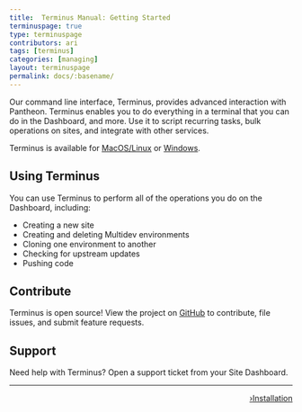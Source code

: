 ```yaml
---
title:  Terminus Manual: Getting Started
terminuspage: true
type: terminuspage
contributors: ari
tags: [terminus]
categories: [managing]
layout: terminuspage
permalink: docs/:basename/
---
```


Our command line interface, Terminus, provides advanced interaction with Pantheon. Terminus enables you to do everything in a terminal that you can do in the Dashboard, and more. Use it to script recurring tasks, bulk operations on sites, and integrate with other services.

Terminus is available for <a href="/docs/terminus/install">MacOS/Linux</a> or <a href="/docs/terminus/install#win">Windows</a>.

## Using Terminus

You can use Terminus to perform all of the operations you do on the Dashboard, including:  

- Creating a new site
- Creating and deleting Multidev environments 
- Cloning one environment to another
- Checking for upstream updates
- Pushing code

## Contribute
Terminus is open source! View the project on [GitHub](https://github.com/pantheon-systems/terminus) to contribute, file issues, and submit feature requests.

## Support
Need help with Terminus? Open a support ticket from your Site Dashboard.


<div class="terminus-pager">
  <hr>
      <a style="float:right;" href="/docs/terminus/install"><span class="terminus-pager-rsaquo">&rsaquo;</span>Installation</a>
</div>
